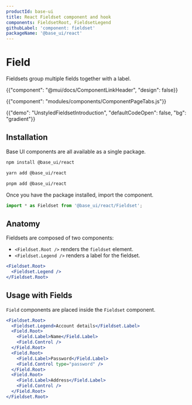 ```yaml
---
productId: base-ui
title: React Fieldset component and hook
components: FieldsetRoot, FieldsetLegend
githubLabel: 'component: fieldset'
packageName: '@base_ui/react'
---
```


# Field

<p class="description">Fieldsets group multiple fields together with a label.</p>

{{"component": "@mui/docs/ComponentLinkHeader", "design": false}}

{{"component": "modules/components/ComponentPageTabs.js"}}

{{"demo": "UnstyledFieldsetIntroduction", "defaultCodeOpen": false, "bg": "gradient"}}

## Installation

Base UI components are all available as a single package.

<codeblock storageKey="package-manager">

```bash npm
npm install @base_ui/react
```

```bash yarn
yarn add @base_ui/react
```

```bash pnpm
pnpm add @base_ui/react
```

</codeblock>

Once you have the package installed, import the component.

```ts
import * as Fieldset from '@base_ui/react/Fieldset';
```

## Anatomy

Fieldsets are composed of two components:

- `<Fieldset.Root />` renders the `fieldset` element.
- `<Fieldset.Legend />` renders a label for the fieldset.

```jsx
<Fieldset.Root>
  <Fieldset.Legend />
</Fieldset.Root>
```

## Usage with Fields

`Field` components are placed inside the `Fieldset` component.

```jsx
<Fieldset.Root>
  <Fieldset.Legend>Account details</Fieldset.Label>
  <Field.Root>
    <Field.Label>Name</Field.Label>
    <Field.Control />
  </Field.Root>
  <Field.Root>
    <Field.Label>Password</Field.Label>
    <Field.Control type="password" />
  </Field.Root>
  <Field.Root>
    <Field.Label>Address</Field.Label>
    <Field.Control />
  </Field.Root>
</Fieldset.Root>
```
